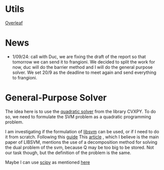 # Utils
[Overleaf](https://www.overleaf.com/project/65dc61340f4e3e332b7dacc7)


# News
- 1/09/24: call with Duc, we are fixing the draft of the report so that tomorrow we can send it to frangioni. We decided to split the work for now, duc will do the barrier method and I will do the general purpose solver. We set 20/9 as the deadline to meet again and send everything to frangioni.

# General-Purpose Solver

The idea here is to use the [quadratic solver](https://www.cvxpy.org/examples/basic/quadratic_program.html) from the library CVXPY.
To do so, we need to formulate the SVM problem as a quadratic programming problem.

I am investigating if the formulation of [libsvm](https://www.csie.ntu.edu.tw/~cjlin/libsvm/) can be used, or if I need to do it from scratch. Following this [guide](https://www.csie.ntu.edu.tw/~cjlin/papers/guide/guide.pdf)
This [article](https://www.csie.ntu.edu.tw/~cjlin/papers/libsvm.pdf) , which I believe is the main paper of LIBSVM, mentions the use of a decomposition method for solving the dual problem of the svm, because Q may be too big to be stored. Not our task though, but the definition of the problem is the same.

Maybe I can use [scipy](https://docs.scipy.org/doc/scipy/reference/optimize.html) as mentioned [here](https://stackoverflow.com/questions/17009774/quadratic-program-qp-solver-that-only-depends-on-numpy-scipy)











